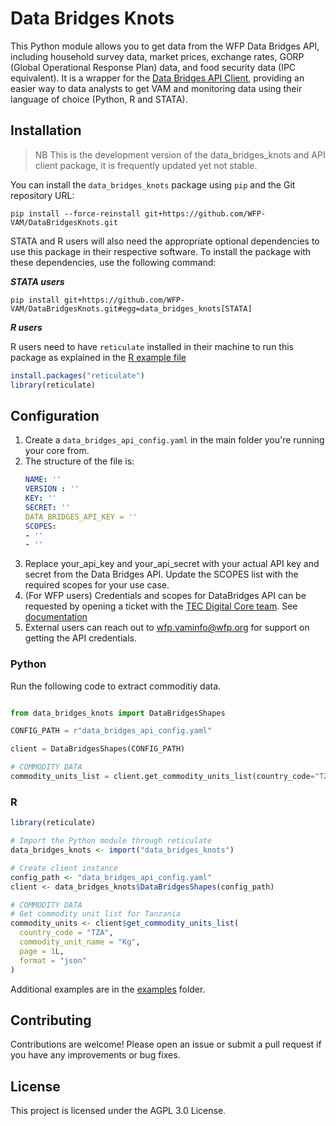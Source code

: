 # Data Bridges Knots

This Python module allows you to get data from the WFP Data Bridges API, including household survey data, market prices, exchange rates, GORP (Global Operational Response Plan) data, and food security data (IPC equivalent). It is a wrapper for the [Data Bridges API Client](https://github.com/WFP-VAM/DataBridgesAPI), providing an easier way to data analysts to get VAM and monitoring data using their language of choice (Python, R and STATA).

## Installation

> NB This is the development version of the data_bridges_knots and API client package, it is frequently updated yet not stable.

You can install the `data_bridges_knots` package using `pip` and the Git repository URL:

```
pip install --force-reinstall git+https://github.com/WFP-VAM/DataBridgesKnots.git
```

STATA and R users will also need the appropriate optional dependencies to use this package in their respective software. To install the package with these dependencies, use the following command:

***STATA users***
```
pip install git+https://github.com/WFP-VAM/DataBridgesKnots.git#egg=data_bridges_knots[STATA]
```

***R users***

R users need to have `reticulate` installed in their machine to run this package as explained in the [R example file](examples/example_R.R)

```R
install.packages("reticulate")
library(reticulate)
```

## Configuration
1. Create a ```data_bridges_api_config.yaml``` in the main folder you're running your core from.
2. The structure of the file is: 
    ```yaml
    NAME: ''
    VERSION : ''
    KEY: ''
    SECRET: ''
    DATA_BRIDGES_API_KEY = ''
    SCOPES:
    - ''
    - ''
    ```
1. Replace your_api_key and your_api_secret with your actual API key and secret from the Data Bridges API. Update the SCOPES list with the required scopes for your use case.
2. (For WFP users) Credentials and scopes for DataBridges API can be requested by opening a ticket with the [TEC Digital Core team](https://dev.azure.com/worldfoodprogramme/Digital%20Core/_workitems). See [documentation](https://docs.api.wfp.org/consumers/index.html#application-accounts)
3. External users can reach out to [wfp.vaminfo@wfp.org](mailto:wfp.vaminfo@wfp.org) for support on getting the API credentials.

### Python
Run the following code to extract commoditiy data. 

```python

from data_bridges_knots import DataBridgesShapes

CONFIG_PATH = r"data_bridges_api_config.yaml"

client = DataBridgesShapes(CONFIG_PATH)

# COMMODITY DATA
commodity_units_list = client.get_commodity_units_list(country_code="TZA", commodity_unit_name="Kg", page=1, format='json')

```

### R 

```R
library(reticulate)

# Import the Python module through reticulate
data_bridges_knots <- import("data_bridges_knots")

# Create client instance
config_path <- "data_bridges_api_config.yaml"
client <- data_bridges_knots$DataBridgesShapes(config_path)

# COMMODITY DATA
# Get commodity unit list for Tanzania
commodity_units <- client$get_commodity_units_list(
  country_code = "TZA",
  commodity_unit_name = "Kg",
  page = 1L,
  format = "json"
)
```

Additional examples are in the [examples](https://github.com/WFP-VAM/DataBridgesKnots/tree/main/examples) folder.

## Contributing
Contributions are welcome! Please open an issue or submit a pull request if you have any improvements or bug fixes.

## License
This project is licensed under the AGPL 3.0 License.

